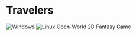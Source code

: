 # Travelers
![Windows](./actions/workflows/windows-build.yml/badge.svg)
![Linux](https://github.com/chadc1050/Travelers/actions/workflows/linux-build.yml/badge.svg)
Open-World 2D Fantasy Game
